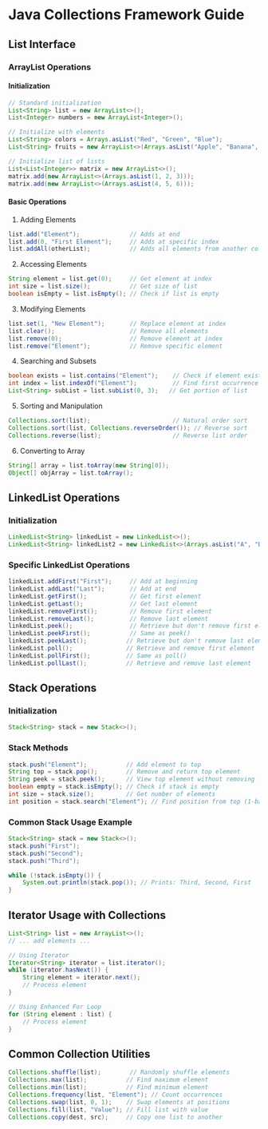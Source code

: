 # Java Collections Framework Guide

## List Interface
### ArrayList Operations

#### Initialization
```java
// Standard initialization
List<String> list = new ArrayList<>();
List<Integer> numbers = new ArrayList<Integer>();

// Initialize with elements
List<String> colors = Arrays.asList("Red", "Green", "Blue");
List<String> fruits = new ArrayList<>(Arrays.asList("Apple", "Banana", "Orange"));

// Initialize list of lists
List<List<Integer>> matrix = new ArrayList<>();
matrix.add(new ArrayList<>(Arrays.asList(1, 2, 3)));
matrix.add(new ArrayList<>(Arrays.asList(4, 5, 6)));
```

#### Basic Operations
1. Adding Elements
```java
list.add("Element");              // Adds at end
list.add(0, "First Element");     // Adds at specific index
list.addAll(otherList);           // Adds all elements from another collection
```

2. Accessing Elements
```java
String element = list.get(0);     // Get element at index
int size = list.size();           // Get size of list
boolean isEmpty = list.isEmpty(); // Check if list is empty
```

3. Modifying Elements
```java
list.set(1, "New Element");       // Replace element at index
list.clear();                     // Remove all elements
list.remove(0);                   // Remove element at index
list.remove("Element");           // Remove specific element
```

4. Searching and Subsets
```java
boolean exists = list.contains("Element");    // Check if element exists
int index = list.indexOf("Element");          // Find first occurrence
List<String> subList = list.subList(0, 3);   // Get portion of list
```

5. Sorting and Manipulation
```java
Collections.sort(list);                       // Natural order sort
Collections.sort(list, Collections.reverseOrder()); // Reverse sort
Collections.reverse(list);                    // Reverse list order
```

6. Converting to Array
```java
String[] array = list.toArray(new String[0]);
Object[] objArray = list.toArray();
```

## LinkedList Operations
### Initialization
```java
LinkedList<String> linkedList = new LinkedList<>();
LinkedList<String> linkedList2 = new LinkedList<>(Arrays.asList("A", "B", "C"));
```

### Specific LinkedList Operations
```java
linkedList.addFirst("First");     // Add at beginning
linkedList.addLast("Last");       // Add at end
linkedList.getFirst();            // Get first element
linkedList.getLast();             // Get last element
linkedList.removeFirst();         // Remove first element
linkedList.removeLast();          // Remove last element
linkedList.peek();                // Retrieve but don't remove first element
linkedList.peekFirst();           // Same as peek()
linkedList.peekLast();           // Retrieve but don't remove last element
linkedList.poll();               // Retrieve and remove first element
linkedList.pollFirst();          // Same as poll()
linkedList.pollLast();           // Retrieve and remove last element
```

## Stack Operations
### Initialization
```java
Stack<String> stack = new Stack<>();
```

### Stack Methods
```java
stack.push("Element");           // Add element to top
String top = stack.pop();        // Remove and return top element
String peek = stack.peek();      // View top element without removing
boolean empty = stack.isEmpty(); // Check if stack is empty
int size = stack.size();         // Get number of elements
int position = stack.search("Element"); // Find position from top (1-based)
```

### Common Stack Usage Example
```java
Stack<String> stack = new Stack<>();
stack.push("First");
stack.push("Second");
stack.push("Third");

while (!stack.isEmpty()) {
    System.out.println(stack.pop()); // Prints: Third, Second, First
}
```

## Iterator Usage with Collections
```java
List<String> list = new ArrayList<>();
// ... add elements ...

// Using Iterator
Iterator<String> iterator = list.iterator();
while (iterator.hasNext()) {
    String element = iterator.next();
    // Process element
}

// Using Enhanced For Loop
for (String element : list) {
    // Process element
}
```

## Common Collection Utilities
```java
Collections.shuffle(list);        // Randomly shuffle elements
Collections.max(list);           // Find maximum element
Collections.min(list);           // Find minimum element
Collections.frequency(list, "Element"); // Count occurrences
Collections.swap(list, 0, 1);    // Swap elements at positions
Collections.fill(list, "Value"); // Fill list with value
Collections.copy(dest, src);     // Copy one list to another
```
